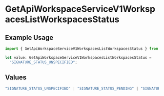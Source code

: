 # GetApiWorkspaceServiceV1WorkspacesListWorkspacesStatus

## Example Usage

```typescript
import { GetApiWorkspaceServiceV1WorkspacesListWorkspacesStatus } from "oppulence-backend-sdk/models/operations";

let value: GetApiWorkspaceServiceV1WorkspacesListWorkspacesStatus =
  "SIGNATURE_STATUS_UNSPECIFIED";
```

## Values

```typescript
"SIGNATURE_STATUS_UNSPECIFIED" | "SIGNATURE_STATUS_PENDING" | "SIGNATURE_STATUS_SIGNED" | "SIGNATURE_STATUS_REJECTED" | "SIGNATURE_STATUS_EXPIRED" | "SIGNATURE_STATUS_REVOKED"
```
